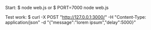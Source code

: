 Start:
$ node web.js
or
$ PORT=7000 node web.js

Test work:
$ curl -X POST "http://127.0.0.1:3000/" -H "Content-Type: application/json" -d "{\"message\":\"lorem ipsum\",\"delay\":5000}"